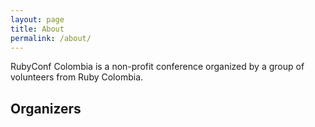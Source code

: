 ```yaml
---
layout: page
title: About
permalink: /about/
---
```


RubyConf Colombia is a non-profit conference organized by a group of volunteers
from Ruby Colombia.

## Organizers
